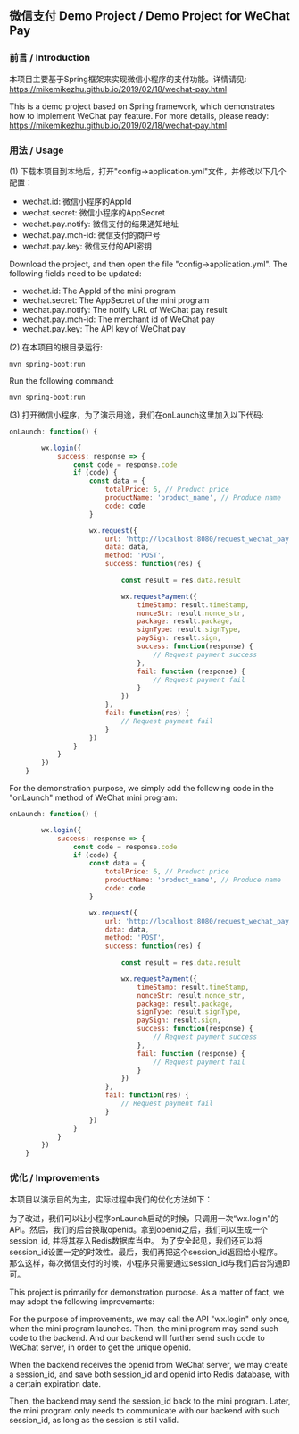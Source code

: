 ## 微信支付 Demo Project / Demo Project for WeChat Pay

### 前言 / Introduction

本项目主要基于Spring框架来实现微信小程序的支付功能。详情请见: https://mikemikezhu.github.io/2019/02/18/wechat-pay.html

This is a demo project based on Spring framework, which demonstrates how to implement WeChat pay feature. For more details, please ready: https://mikemikezhu.github.io/2019/02/18/wechat-pay.html

### 用法 / Usage

(1) 下载本项目到本地后，打开"config->application.yml"文件，并修改以下几个配置：
- wechat.id: 微信小程序的AppId
- wechat.secret: 微信小程序的AppSecret
- wechat.pay.notify: 微信支付的结果通知地址
- wechat.pay.mch-id: 微信支付的商户号
- wechat.pay.key: 微信支付的API密钥

Download the project, and then open the file "config->application.yml". The following fields need to be updated:
- wechat.id: The AppId of the mini program
- wechat.secret: The AppSecret of the mini program
- wechat.pay.notify: The notify URL of WeChat pay result
- wechat.pay.mch-id: The merchant id of WeChat pay
- wechat.pay.key: The API key of WeChat pay

(2) 在本项目的根目录运行:
```
mvn spring-boot:run
```

Run the following command:
```
mvn spring-boot:run
```

(3) 打开微信小程序，为了演示用途，我们在onLaunch这里加入以下代码:
```javascript
onLaunch: function() {

        wx.login({
            success: response => {
                const code = response.code
                if (code) {
                    const data = {
                        totalPrice: 6, // Product price
                        productName: 'product_name', // Produce name
                        code: code
                    }

                    wx.request({
                        url: 'http://localhost:8080/request_wechat_pay',
                        data: data,
                        method: 'POST',
                        success: function(res) {
                            
                            const result = res.data.result

                            wx.requestPayment({
                                timeStamp: result.timeStamp,
                                nonceStr: result.nonce_str,
                                package: result.package,
                                signType: result.signType,
                                paySign: result.sign,
                                success: function(response) {
                                    // Request payment success
                                },
                                fail: function (response) {
                                    // Request payment fail
                                }
                            })
                        },
                        fail: function(res) {
                            // Request payment fail 
                        }
                    })
                }
            }
        })
    }
```

For the demonstration purpose, we simply add the following code in the "onLaunch" method of WeChat mini program:
```javascript
onLaunch: function() {

        wx.login({
            success: response => {
                const code = response.code
                if (code) {
                    const data = {
                        totalPrice: 6, // Product price
                        productName: 'product_name', // Produce name
                        code: code
                    }

                    wx.request({
                        url: 'http://localhost:8080/request_wechat_pay',
                        data: data,
                        method: 'POST',
                        success: function(res) {
                            
                            const result = res.data.result

                            wx.requestPayment({
                                timeStamp: result.timeStamp,
                                nonceStr: result.nonce_str,
                                package: result.package,
                                signType: result.signType,
                                paySign: result.sign,
                                success: function(response) {
                                    // Request payment success
                                },
                                fail: function (response) {
                                    // Request payment fail
                                }
                            })
                        },
                        fail: function(res) {
                            // Request payment fail 
                        }
                    })
                }
            }
        })
    }
```
### 优化 / Improvements

本项目以演示目的为主，实际过程中我们的优化方法如下：

为了改进，我们可以让小程序onLaunch启动的时候，只调用一次“wx.login”的API。然后，我们的后台换取openid。拿到openid之后，我们可以生成一个session_id, 并将其存入Redis数据库当中。
为了安全起见，我们还可以将session_id设置一定的时效性。最后，我们再把这个session_id返回给小程序。
那么这样，每次微信支付的时候，小程序只需要通过session_id与我们后台沟通即可。

This project is primarily for demonstration purpose. As a matter of fact, we may adopt the following improvements:

For the purpose of improvements, we may call the API "wx.login" only once, when the mini program launches. Then, the mini program may send such code to the backend. And our backend will further send such code to WeChat server, in order to get the unique openid.

When the backend receives the openid from WeChat server, we may create a session_id, and save both session_id and openid into Redis database, with a certain expiration date.

Then, the backend may send the session_id back to the mini program. Later, the mini program only needs to communicate with our backend with such session_id, as long as the session is still valid.